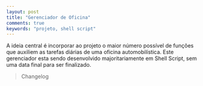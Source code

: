 ```yaml
---
layout: post
title: "Gerenciador de Oficina"
comments: true
keywords: "projeto, shell script"
---
```


A ideia central é incorporar ao projeto o maior número possível de funções que auxiliem as tarefas diárias de uma oficina automobilística. Este gerenciador esta sendo desenvolvido majoritariamente em Shell Script, sem uma data final para ser finalizado.

> Changelog
